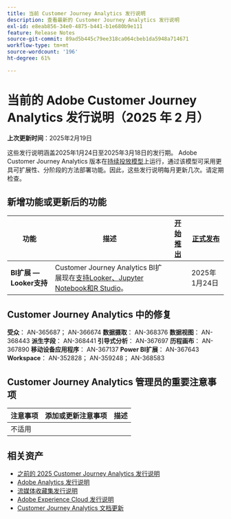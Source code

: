 ```yaml
---
title: 当前 Customer Journey Analytics 发行说明
description: 查看最新的 Customer Journey Analytics 发行说明
exl-id: e8eab856-34e0-4875-b441-b1e680b9e111
feature: Release Notes
source-git-commit: 89ad5b445c79ee318ca064cbeb1da5948a714671
workflow-type: tm+mt
source-wordcount: '196'
ht-degree: 61%

---
```


# 当前的 Adobe Customer Journey Analytics 发行说明（2025 年 2 月）

**上次更新时间**：2025年2月19日

这些发行说明涵盖2025年1月24日至2025年3月18日的发行期。 Adobe Customer Journey Analytics 版本在[持续投放模型](releases.md)上运行，通过该模型可采用更具可扩展性、分阶段的方法部署功能。因此，这些发行说明每月更新几次。请定期检查。

## 新增功能或更新后的功能

| 功能 | 描述 | [开始推出](releases.md) | [正式发布](releases.md) |
| ----------- | ---------- | ------- | ---- |
| **BI扩展 — Looker支持** | Customer Journey Analytics BI扩展现在[支持Looker、Jupyter Notebook和R Studio](https://experienceleague.adobe.com/en/docs/analytics-platform/using/cja-usecases/data-views/bi-extension-usecases)。 |   | 2025年1月24日 |

## Customer Journey Analytics 中的修复

**受众**： AN-365687； AN-366674
**数据摄取**： AN-368376
**数据视图**： AN-368443
**派生字段**： AN-368441
**引导式分析**： AN-367697
**历程画布**： AN-367890
**移动设备应用程序**： AN-367137
**Power BI扩展**： AN-367643
**Workspace**： AN-352828； AN-359248； AN-368583


## Customer Journey Analytics 管理员的重要注意事项

| 注意事项 | 添加或更新注意事项 | 描述 |
| --- | --- | --- |
| 不适用 | | |

## 相关资产

* [之前的 2025 Customer Journey Analytics 发行说明](/help/release-notes/2025.md)
* [Adobe Analytics 发行说明](https://experienceleague.adobe.com/docs/analytics/release-notes/latest.html?lang=zh-hans)
* [流媒体收藏集发行说明](https://experienceleague.adobe.com/docs/media-analytics/using/additional-resources/release-notes.html?lang=zh-hans)
* [Adobe Experience Cloud 发行说明](https://experienceleague.adobe.com/docs/release-notes/experience-cloud/current.html?lang=zh-hans)
* [Customer Journey Analytics 文档更新](/help/release-notes/doc-changes.md)
